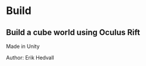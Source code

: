 Build
=====

Build a cube world using Oculus Rift
------------------------------------

Made in Unity

Author: Erik Hedvall
